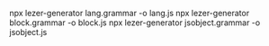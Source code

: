 npx lezer-generator lang.grammar -o lang.js
npx lezer-generator block.grammar -o block.js
npx lezer-generator jsobject.grammar -o jsobject.js